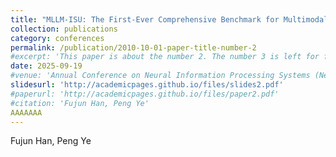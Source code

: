 ```yaml
---
title: "MLLM-ISU: The First-Ever Comprehensive Benchmark for Multimodal Large Language Models based Intrusion Scene Understanding"
collection: publications
category: conferences
permalink: /publication/2010-10-01-paper-title-number-2
#excerpt: 'This paper is about the number 2. The number 3 is left for future work.'
date: 2025-09-19
#venue: 'Annual Conference on Neural Information Processing Systems (NeurIPS)'
slidesurl: 'http://academicpages.github.io/files/slides2.pdf'
#paperurl: 'http://academicpages.github.io/files/paper2.pdf'
#citation: 'Fujun Han, Peng Ye'
AAAAAAA
---
```

Fujun Han, Peng Ye

